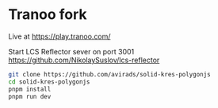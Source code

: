 # Tranoo fork

Live at https://play.tranoo.com/

Start LCS Reflector sever on port 3001
https://github.com/NikolaySuslov/lcs-reflector

```sh
git clone https://github.com/avirads/solid-kres-polygonjs
cd solid-kres-polygonjs
pnpm install 
pnpm run dev
```

